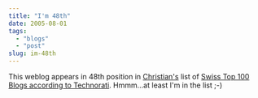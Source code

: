 ```yaml
---
title: "I'm 48th"
date: 2005-08-01
tags: 
  - "blogs"
  - "post"
slug: im-48th
---
```


This weblog appears in 48th position in [Christian's](http://blog.bitflux.ch/archive/2005/08/01/swiss-top-100-blogs.html) list of [Swiss Top 100 Blogs according to Technorati](http://files.bitflux.ch/top100.html). Hmmm...at least I'm in the list ;-)
